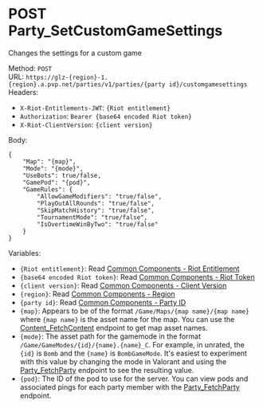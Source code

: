 <!--

This file is automatically generated!
Do not edit it directly!
See https://github.com/techchrism/valorant-api-docs/blob/trunk/contributing.md for more information.

-->

# POST Party_SetCustomGameSettings

Changes the settings for a custom game  


Method: `POST`  
URL: `https://glz-{region}-1.{region}.a.pvp.net/parties/v1/parties/{party id}/customgamesettings`  
Headers:
 - `X-Riot-Entitlements-JWT`: `{Riot entitlement}`
 - `Authorization`: `Bearer {base64 encoded Riot token}`
 - `X-Riot-ClientVersion`: `{client version}`

Body:  
```
{
	"Map": "{map}",
	"Mode": "{mode}",
	"UseBots": true/false,
	"GamePod": "{pod}",
	"GameRules": {
		"AllowGameModifiers": "true/false",
		"PlayOutAllRounds": "true/false",
		"SkipMatchHistory": "true/false",
		"TournamentMode": "true/false",
		"IsOvertimeWinByTwo": "true/false"
	}
}
```
Variables:
 - `{Riot entitlement}`: Read [Common Components - Riot Entitlement](../common-components.md#riot-entitlement)
 - `{base64 encoded Riot token}`: Read [Common Components - Riot Token](../common-components.md#riot-token)
 - `{client version}`: Read [Common Components - Client Version](../common-components.md#client-version)
 - `{region}`: Read [Common Components - Region](../common-components.md#region)
 - `{party id}`: Read [Common Components - Party ID](../common-components.md#party-id)
 - `{map}`: Appears to be of the format `/Game/Maps/{map name}/{map name}` where `{map name}` is the asset name for the map. You can use the [Content_FetchContent](../PVP%20Endpoints/GET%20Content_FetchContent.md) endpoint to get map asset names.
 - `{mode}`: The asset path for the gamemode in the format `/Game/GameModes/{id}/{name}.{name}_C`. For example, in unrated, the `{id}` is `Bomb` and the `{name}` is `BombGameMode`. It's easiest to experiment with this value by changing the mode in Valorant and using the [Party_FetchParty](GET%20Party_FetchParty.md) endpoint to see the resulting value.
 - `{pod}`: The ID of the pod to use for the server. You can view pods and associated pings for each party member with the [Party_FetchParty](GET%20Party_FetchParty.md) endpoint.

